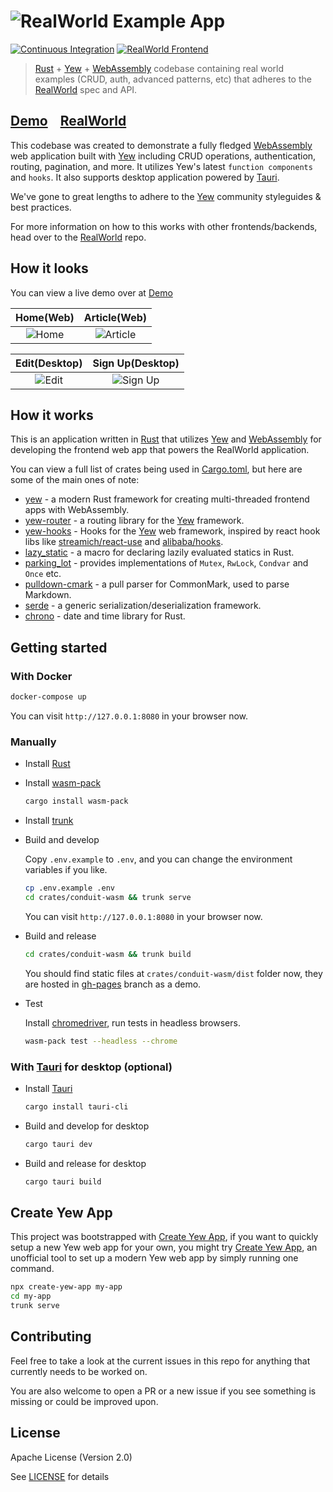 # ![RealWorld Example App](logo.png)

[![Continuous Integration](https://github.com/jetli/rust-yew-realworld-example-app/workflows/build/badge.svg)](https://github.com/jetli/rust-yew-realworld-example-app/actions)
[![RealWorld Frontend](https://img.shields.io/badge/realworld-frontend-%23783578.svg)](http://realworld.io)

> [Rust] + [Yew] + [WebAssembly] codebase containing real world examples (CRUD, auth, advanced patterns, etc) that adheres to the [RealWorld] spec and API.

## [Demo]&nbsp;&nbsp;&nbsp;&nbsp;[RealWorld]

This codebase was created to demonstrate a fully fledged [WebAssembly] web application built with [Yew] including CRUD operations, authentication, routing, pagination, and more. It utilizes Yew's latest `function components` and `hooks`. It also supports desktop application powered by [Tauri].

We've gone to great lengths to adhere to the [Yew] community styleguides & best practices.

For more information on how to this works with other frontends/backends, head over to the [RealWorld] repo.

## How it looks

You can view a live demo over at [Demo]

| Home(Web) | Article(Web) |
| :---:         |     :---:      |
| ![Home](screenshots/home.png) | ![Article](screenshots/article.png) |

| Edit(Desktop) | Sign Up(Desktop) |
| :---:         |     :---:      |
| ![Edit](screenshots/edit.png) | ![Sign Up](screenshots/sign_up.png) |

## How it works

This is an application written in [Rust] that utilizes [Yew] and [WebAssembly] for developing the frontend web app that powers the RealWorld application.

You can view a full list of crates being used in [Cargo.toml], but here are some of the main ones of note:

* [yew] - a modern Rust framework for creating multi-threaded frontend apps with WebAssembly.
* [yew-router] - a routing library for the [Yew] framework.
* [yew-hooks] - Hooks for the [Yew] web framework, inspired by react hook libs like [streamich/react-use] and [alibaba/hooks].
* [lazy_static] - a macro for declaring lazily evaluated statics in Rust.
* [parking_lot] - provides implementations of `Mutex`, `RwLock`, `Condvar` and `Once` etc.
* [pulldown-cmark] - a pull parser for CommonMark, used to parse Markdown.
* [serde] - a generic serialization/deserialization framework.
* [chrono] - date and time library for Rust.

## Getting started

### With Docker

```bash
docker-compose up
```

You can visit `http://127.0.0.1:8080` in your browser now.

### Manually

* Install [Rust]
* Install [wasm-pack]

  ```bash
  cargo install wasm-pack
  ```

* Install [trunk]

* Build and develop

  Copy `.env.example` to `.env`, and you can change the environment variables if you like.

  ```bash
  cp .env.example .env
  cd crates/conduit-wasm && trunk serve
  ```

  You can visit `http://127.0.0.1:8080` in your browser now.
* Build and release

  ```bash
  cd crates/conduit-wasm && trunk build
  ```

  You should find static files at `crates/conduit-wasm/dist` folder now, they are hosted in [gh-pages] branch as a demo.

* Test

  Install [chromedriver], run tests in headless browsers.

  ```bash
  wasm-pack test --headless --chrome
  ```

### With [Tauri] for desktop (optional)

* Install [Tauri]

  ```bash
  cargo install tauri-cli
  ```

* Build and develop for desktop

  ```bash
  cargo tauri dev
  ```

* Build and release for desktop

  ```bash
  cargo tauri build
  ```

## Create Yew App

This project was bootstrapped with [Create Yew App], if you want to quickly setup a new Yew web app for your own, you might try [Create Yew App], an unofficial tool to set up a modern Yew web app by simply running one command.

```bash
npx create-yew-app my-app
cd my-app
trunk serve
```

## Contributing

Feel free to take a look at the current issues in this repo for anything that currently needs to be worked on.

You are also welcome to open a PR or a new issue if you see something is missing or could be improved upon.

## License

Apache License (Version 2.0)

See [LICENSE] for details

[chromedriver]: http://chromedriver.chromium.org/downloads
[chrono]: https://github.com/chronotope/chrono
[Cargo.toml]: ./crates/conduit-wasm/Cargo.toml
[Create Yew App]: https://github.com/jetli/create-yew-app
[Demo]: https://jetli.github.io/rust-yew-realworld-example-app/
[gh-pages]: https://github.com/jetli/rust-yew-realworld-example-app/tree/gh-pages
[lazy_static]: https://github.com/rust-lang-nursery/lazy-static.rs
[LICENSE]: ./LICENSE
[parking_lot]: https://github.com/Amanieu/parking_lot
[pulldown-cmark]: https://github.com/raphlinus/pulldown-cmark
[RealWorld]: https://github.com/gothinkster/realworld
[Rust]: https://www.rust-lang.org/
[serde]: https://github.com/serde-rs/serde
[WebAssembly]: https://webassembly.org
[wasm-pack]: https://github.com/rustwasm/wasm-pack
[Yew]: https://github.com/yewstack/yew
[yew-router]: https://github.com/yewstack/yew
[yew-hooks]: https://github.com/jetli/yew-hooks
[streamich/react-use]: https://github.com/streamich/react-use
[alibaba/hooks]: https://github.com/alibaba/hooks
[Tauri]: https://github.com/tauri-apps/tauri
[trunk]:https://trunkrs.dev

